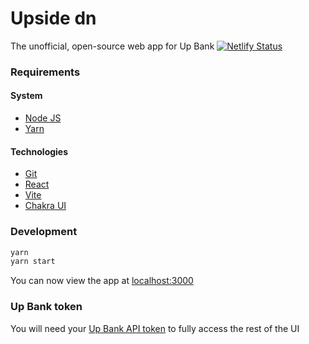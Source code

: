 # Upside dn

The unofficial, open-source web app for Up Bank
[![Netlify Status](https://api.netlify.com/api/v1/badges/365f7666-2337-4473-9b9e-1631e7ab8125/deploy-status)](https://app.netlify.com/sites/upside-dn/deploys)

### Requirements
#### System
- [Node JS](https://nodejs.org/en)
- [Yarn](https://yarnpkg.com/)

#### Technologies
- [Git](https://git-scm.com/)
- [React](https://react.dev/)
- [Vite](https://vitejs.dev/)
- [Chakra UI](https://chakra-ui.com/)

### Development
```bash
yarn
yarn start
```
You can now view the app at [localhost:3000](http://localhost:3000/)

### Up Bank token
You will need your [Up Bank API token](https://api.up.com.au/getting_started) to fully access the rest of the UI
